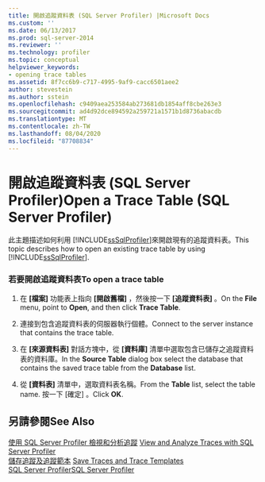 ```yaml
---
title: 開啟追蹤資料表 (SQL Server Profiler) |Microsoft Docs
ms.custom: ''
ms.date: 06/13/2017
ms.prod: sql-server-2014
ms.reviewer: ''
ms.technology: profiler
ms.topic: conceptual
helpviewer_keywords:
- opening trace tables
ms.assetid: 8f7cc6b9-c717-4995-9af9-cacc6501aee2
author: stevestein
ms.author: sstein
ms.openlocfilehash: c9409aea253584ab273681db1854aff8cbe263e3
ms.sourcegitcommit: ad4d92dce894592a259721a1571b1d8736abacdb
ms.translationtype: MT
ms.contentlocale: zh-TW
ms.lasthandoff: 08/04/2020
ms.locfileid: "87708834"
---
```

# <a name="open-a-trace-table-sql-server-profiler"></a><span data-ttu-id="5beff-102">開啟追蹤資料表 (SQL Server Profiler)</span><span class="sxs-lookup"><span data-stu-id="5beff-102">Open a Trace Table (SQL Server Profiler)</span></span>
  <span data-ttu-id="5beff-103">此主題描述如何利用 [!INCLUDE[ssSqlProfiler](../../includes/sssqlprofiler-md.md)]來開啟現有的追蹤資料表。</span><span class="sxs-lookup"><span data-stu-id="5beff-103">This topic describes how to open an existing trace table by using [!INCLUDE[ssSqlProfiler](../../includes/sssqlprofiler-md.md)].</span></span>  
  
### <a name="to-open-a-trace-table"></a><span data-ttu-id="5beff-104">若要開啟追蹤資料表</span><span class="sxs-lookup"><span data-stu-id="5beff-104">To open a trace table</span></span>  
  
1.  <span data-ttu-id="5beff-105">在 **[檔案]** 功能表上指向 **[開啟舊檔]** ，然後按一下 **[追蹤資料表]** 。</span><span class="sxs-lookup"><span data-stu-id="5beff-105">On the **File** menu, point to **Open**, and then click **Trace Table**.</span></span>  
  
2.  <span data-ttu-id="5beff-106">連接到包含追蹤資料表的伺服器執行個體。</span><span class="sxs-lookup"><span data-stu-id="5beff-106">Connect to the server instance that contains the trace table.</span></span>  
  
3.  <span data-ttu-id="5beff-107">在 **[來源資料表]** 對話方塊中，從 **[資料庫]** 清單中選取包含已儲存之追蹤資料表的資料庫。</span><span class="sxs-lookup"><span data-stu-id="5beff-107">In the **Source Table** dialog box select the database that contains the saved trace table from the **Database** list.</span></span>  
  
4.  <span data-ttu-id="5beff-108">從 **[資料表]** 清單中，選取資料表名稱。</span><span class="sxs-lookup"><span data-stu-id="5beff-108">From the **Table** list, select the table name.</span></span> <span data-ttu-id="5beff-109">按一下 [確定]  。</span><span class="sxs-lookup"><span data-stu-id="5beff-109">Click **OK**.</span></span>  
  
## <a name="see-also"></a><span data-ttu-id="5beff-110">另請參閱</span><span class="sxs-lookup"><span data-stu-id="5beff-110">See Also</span></span>  
 <span data-ttu-id="5beff-111">[使用 SQL Server Profiler 檢視和分析追蹤](view-and-analyze-traces-with-sql-server-profiler.md) </span><span class="sxs-lookup"><span data-stu-id="5beff-111">[View and Analyze Traces with SQL Server Profiler](view-and-analyze-traces-with-sql-server-profiler.md) </span></span>  
 <span data-ttu-id="5beff-112">[儲存追蹤及追蹤範本](save-traces-and-trace-templates.md) </span><span class="sxs-lookup"><span data-stu-id="5beff-112">[Save Traces and Trace Templates](save-traces-and-trace-templates.md) </span></span>  
 [<span data-ttu-id="5beff-113">SQL Server Profiler</span><span class="sxs-lookup"><span data-stu-id="5beff-113">SQL Server Profiler</span></span>](sql-server-profiler.md)  
  
  
